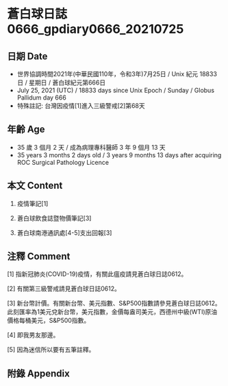 [_metadata_:encoding]: - "utf-8"
[_metadata_:language]: - "zh-Hant-TW"
[_metadata_:fileformat]: - "markdown"
[_metadata_:MIME_type]: - "text/plain"
[_metadata_:markdown_version]: - "commonmark version 0.29"
[_metadata_:markdown_spec]: - "https://spec.commonmark.org/0.29/"

# 蒼白球日誌0666_gpdiary0666_20210725 #

## 日期 Date ##

* 世界協調時間2021年(中華民國110年，令和3年)7月25日 / Unix 紀元 18833 日 / 星期日 / 蒼白球紀元第666日
* July 25, 2021 (UTC) / 18833 days since Unix Epoch / Sunday / Globus Pallidum day 666
* 特殊註記: 台灣因疫情[1]進入三級警戒[2]第68天

## 年齡 Age ##

* 35 歲 3 個月 2 天 / 成為病理專科醫師 3 年 9 個月 13 天
* 35 years 3 months 2 days old / 3 years 9 months 13 days after acquiring ROC Surgical Pathology Licence

## 本文 Content ##

1. 疫情筆記[1]

    
2. 蒼白球飲食誌暨物價筆記[3]

    
3. 蒼白球南港通訊處[4-5]支出回報[3]

    

## 注釋 Comment ##

[1] 指新冠肺炎(COVID-19)疫情，有關此瘟疫請見蒼白球日誌0612。


[2] 有關第三級警戒請見蒼白球日誌0612。


[3] 新台幣計價。有關新台幣、美元指數、S&P500指數請參見蒼白球日誌0612。此刻匯率為1美元兌新台幣，美元指數，金價每盎司美元，西德州中級(WTI)原油價格每桶美元，S&P500指數。


[4] 即我男友那邊。


[5] 因為迷信所以要有五筆註釋。



## 附錄 Appendix ##

